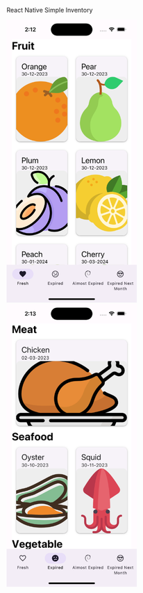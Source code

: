 React Native Simple Inventory
<div>
<img class=mobile-image src="https://github.com/azizimusa/react-native-simple-inventory/blob/main/images/page1.png?raw=true" width="300"> 
<img class=mobile-image src="https://github.com/azizimusa/react-native-simple-inventory/blob/main/images/page2.png?raw=true" width="300">
</div>

